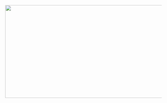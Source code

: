 <a href="https://github.com/devxb/gitanimals">
<img
  src="https://render.gitanimals.org/farms/shohiebsense"
  width="600"
  height="300"
/>
</a>
